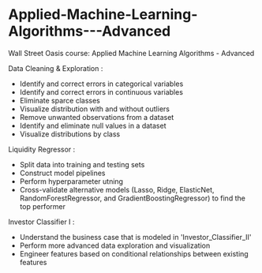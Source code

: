# Applied-Machine-Learning-Algorithms---Advanced
Wall Street Oasis course: Applied Machine Learning Algorithms - Advanced

Data Cleaning & Exploration :
  - Identify and correct errors in categorical variables
  - Identify and correct errors in continuous variables
  - Eliminate sparce classes
  - Visualize distribution with and without outliers
  - Remove unwanted observations from a dataset
  - Identify and eliminate null values in a dataset
  - Visualize distributions by class
  
Liquidity Regressor :
  - Split data into training and testing sets
  - Construct model pipelines
  - Perform hyperparameter utning
  - Cross-validate alternative models (Lasso, Ridge, ElasticNet, RandomForestRegressor, and GradientBoostingRegressor) to find the top performer
  
Investor Classifier I :
  - Understand the business case that is modeled in 'Investor_Classifier_II'
  - Perform more advanced data exploration and visualization
  - Engineer features based on conditional relationships between existing features
